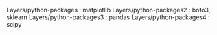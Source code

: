 Layers/python-packages : matplotlib
Layers/python-packages2 : boto3, sklearn
Layers/python-packages3 : pandas
Layers/python-packages4 : scipy
